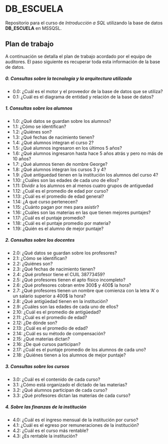 # DB_ESCUELA

Repositorio para el curso de _Introducción a SQL_ utilizando la base de datos **DB_ESCUELA** en MSSQSL.

## Plan de trabajo

A continuación se detalla el plan de trabajo acordado por el equipo de auditores. El paso siguiente es recuperar toda esta información de la base de datos.

##### 0. Consultas sobre la tecnología y la arquitectura utilizada

- 0.0: ¿Cuál es el motor y el proveedor de la base de datos que se utiliza?
- 0.1: ¿Cuál es el diagrama de entidad y relación de la base de datos?

##### 1. Consultas sobre los alumnos

- 1.0: ¿Qué datos se guardan sobre los alumnos?
- 1.1: ¿Cómo se identifican?
- 1.2: ¿Quiénes son?
- 1.3: ¿Qué fechas de nacimiento tienen?
- 1.4: ¿Qué alumnos integran el curso 2?
- 1.5: ¿Qué alumnos ingresaron en los últimos 5 años? 
- 1.6: ¿Qué alumnos ingresaron hasta hace 5 años atrás y pero no más de 10 años?
- 1.7: ¿Qué alumnos tienen de nombre George?
- 1.8: ¿Qué alumnos integran los cursos 3 y 4?
- 1.9: ¿Qué antiguedad tienen en la institución los alumnos del curso 4?
- 1.10: ¿Cuáles son las edades de cada uno de ellos?
- 1.11: Dividir a los alumnos en al menos cuatro grupos de antiguedad
- 1.12: ¿Cuál es el promedio de edad por curso?
- 1.13: ¿Cuál es el promedio de edad general?
- 1.14: ¿A qué curso pertenecen?
- 1.15: ¿Cuánto pagan por mes para asistir?
- 1.16: ¿Cuáles son las materias en las que tienen mejores puntajes?
- 1.17: ¿Cuál es el puntaje promedio?
- 1.18: ¿Cuál es el puntaje promedio por materia?
- 1.19: ¿Quién es el alumno de mejor puntaje?

##### 2. Consultas sobre los docentes

- 2.0: ¿Qué datos se guardan sobre los profesores?
- 2.1: ¿Cómo se identifican?
- 2.2: ¿Quiénes son?
- 2.3: ¿Qué fechas de nacimiento tienen?
- 2.4: ¿Qué profesor tiene el CUIL 38773459?
- 2.5: ¿Qué profesores tienen el apto físico incompleto?
- 2.6: ¿Qué profesores cobran entre 300$ y 400$ la hora?
- 2.7: ¿Qué profesores tienen un nombre que comienza con la letra ‘A’ o un salario superior a 400$ la hora?
- 2.8: ¿Qué antigüedad tienen en la institución?
- 2.9: ¿Cuáles son las edades de cada uno de ellos?
- 2.10: ¿Cuál es el promedio de antigüedad?
- 2.11: ¿Cuál es el promedio de edad?
- 2.12: ¿De dónde son?
- 2.13: ¿Cuál es el promedio de edad?
- 2.14: ¿Cuál es su método de compensación?
- 2.15: ¿Qué materias dictan?
- 2.16: ¿De qué cursos participan?
- 2.17: ¿Cuál es el puntaje promedio de los alumnos de cada uno?
- 2.18: ¿Quiénes tienen a los alumnos de mejor puntaje?

##### 3. Consultas sobre los cursos

- 3.0: ¿Cuál es el contenido de cada curso?
- 3.1: ¿Cómo está organizado el dictado de las materias?
- 3.2: ¿Qué alumnos participan de cada curso?
- 3.3: ¿Qué profesores dictan las materias de cada curso?

##### 4. Sobre las finanzas de la institución

- 4.0: ¿Cuál es el ingreso mensual de la institución por curso?
- 4.1: ¿Cuál es el egreso por remuneraciones de la institución?
- 4.2: ¿Cuál es el curso más rentable?
- 4.3: ¿Es rentable la institución?
